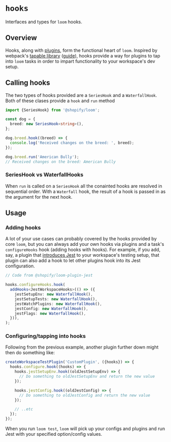 # `hooks`

Interfaces and types for `loom` hooks.

## Overview

Hooks, along with [plugins](../plugins), form the functional heart of `loom`. Inspired by webpack's [tapable library](https://github.com/webpack/tapable) ([guide](https://codeburst.io/what-the-hook-learn-the-basics-of-tapable-d95eb0401e2c)), hooks provide a way for plugins to tap into `loom` tasks in order to impart functionality to your workspace's dev setup.

## Calling hooks

The two types of hooks provided are a `SeriesHook` and a `WaterfallHook`. Both of these clases provide a `hook` and `run` method

```ts
import {SeriesHook} from '@shopify/loom';

const dog = {
  breed: new SeriesHook<string>(),
};

dog.breed.hook((breed) => {
  console.log('Received changes on the breed: ', breed);
});

dog.breed.run('American Bully');
// Received changes on the breed: American Bully
```

### SeriesHook vs WaterfallHooks

When `run` is called on a `SeriesHook` all the conainted hooks are resolved in sequential order. With a `Waterfall` hook, the result of a hook is passed in as the argument for the next hook.

## Usage

### Adding hooks

A lot of your use cases can probably covered by the hooks provided by core `loom`, but you can always add your own hooks via plugins and a task's `configureHooks` hook (adding hooks with hooks). For example, if you add, say, a plugin that [introduces Jest](../../../plugin-jest) to your workspace's testing setup, that plugin can also add a hook to let other plugins hook into its Jest configuration.

```ts
// Code from @shopify/loom-plugin-jest

hooks.configureHooks.hook(
  addHooks<JestWorkspaceHooks>(() => ({
    jestSetupEnv: new WaterfallHook(),
    jestSetupTests: new WaterfallHook(),
    jestWatchPlugins: new WaterfallHook(),
    jestConfig: new WaterfallHook(),
    jestFlags: new WaterfallHook(),
  })),
);
```

### Configuring/tapping into hooks

Following from the previous example, another plugin further down might then do something like:

```ts
createWorkspaceTestPlugin('CustomPlugin', ({hooks}) => {
  hooks.configure.hook((hooks) => {
    hooks.jestSetupEnv.hook((oldJestSetupEnv) => {
      // Do something to oldJestSetupEnv and return the new value
    });

    hooks.jestConfig.hook((oldJestConfig) => {
      // Do something to oldJestConfig and return the new value
    });

    // ..etc
  });
});
```

When you run `loom test`, `loom` will pick up your configs and plugins and run Jest with your specified option/config values.

